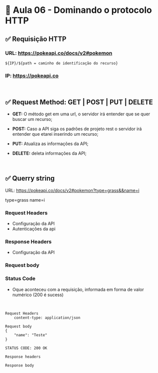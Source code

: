 # 📌 **Aula 06 - Dominando o protocolo HTTP**

## ✅ **Requisição HTTP**
### URL: https://pokeapi.co/docs/v2#pokemon
    ${IP}/${path = caminho de identificação do recurso}

### IP: https://pokeapi.co

<br>

## ✅ **Request Method: GET | POST | PUT | DELETE** 

- **GET:** O método get em uma url, o servidor irá entender que se quer buscar um recurso;

- **POST:** Caso a API siga os padrões de projeto rest o servidor irá entender que etarei inserindo um recurso;

- **PUT:** Atualiza as informações da API;

- **DELETE:** deleta informações da API;

<br>

## ✅ **Querry string**
URL: https://pokeapi.co/docs/v2#pokemon?type=grass&&name=i

type=grass
name=i

### **Request Headers**
- Configuração da API
- Autenticações da api

### **Response Headers**
- Configuração da API

### **Request body**

### **Status Code**
- Oque aconteceu com a requisição, informada em forma de valor numérico (200 é sucess)

<br>

```
Request Headers
    content-type: application/json

Request body
{
    "name": "Teste"
}

STATUS CODE: 200 OK

Response headers

Response body
```